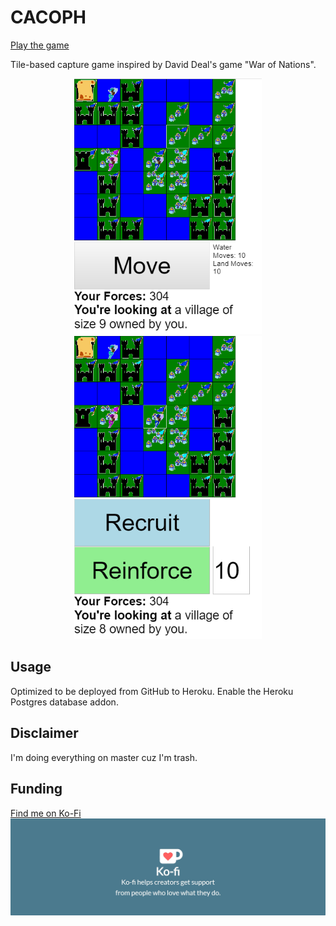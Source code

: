 # CACOPH

[Play the game](https:/cacoph.herokuapp.com/)

Tile-based capture game inspired by David Deal's game "War of Nations".

<p align="middle"><img src="images/WIP/preview1.png" width="300px" alt="Preview Showing Movement Function" title="Preview Showing Movement Function"/>
<img src="images/WIP/preview2.png" width="300px" alt="Preview Showing Recruit and Reinforce Functions" title="Preview Showing Recruit and Reinforce Functions"/></p>

## Usage

Optimized to be deployed from GitHub to Heroku. Enable the Heroku Postgres database addon.

## Disclaimer

I'm doing everything on master cuz I'm trash.

## Funding

[Find me on Ko-Fi](https://ko-fi.com/benpearson)
[![Ko-Fi Banner](images/WIP/kofibanner.jpeg)](https://ko-fi.com/benpearson)
